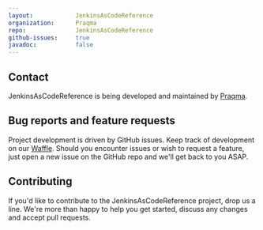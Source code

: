 ```yaml
---
layout:            JenkinsAsCodeReference
organization:      Praqma
repo:              JenkinsAsCodeReference
github-issues:     true
javadoc:           false
---
```


## Contact

JenkinsAsCodeReference is being developed and maintained by [Praqma](http://www.praqma.com).

## Bug reports and feature requests

Project development is driven by GitHub issues. Keep track of development on our [Waffle](https://waffle.io/Praqma/JenkinsAsCodeReference).
Should you encounter issues or wish to request a feature, just open a new issue on the GitHub repo and we'll get back to you ASAP.

## Contributing

If you'd like to contribute to the JenkinsAsCodeReference project, drop us a line. We're more than happy to help you get started, discuss any changes and accept pull requests.
